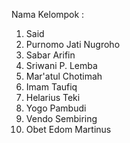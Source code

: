Nama Kelompok :
1. Said
2. Purnomo Jati Nugroho
3. Sabar Arifin
4. Sriwani P. Lemba
5. Mar'atul Chotimah
6. Imam Taufiq
7. Helarius Teki
8. Yogo Pambudi
9. Vendo Sembiring
10. Obet Edom Martinus

